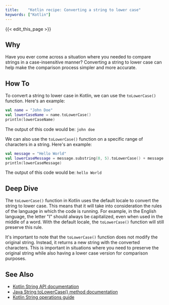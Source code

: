 ```yaml
---
title:    "Kotlin recipe: Converting a string to lower case"
keywords: ["Kotlin"]
---
```


{{< edit_this_page >}}

## Why

Have you ever come across a situation where you needed to compare strings in a case-insensitive manner? Converting a string to lower case can help make the comparison process simpler and more accurate.

## How To

To convert a string to lower case in Kotlin, we can use the `toLowerCase()` function. Here's an example:

```Kotlin
val name = "John Doe"
val lowerCaseName = name.toLowerCase()
println(lowerCaseName)
```

The output of this code would be: `john doe`

We can also use the `toLowerCase()` function on a specific range of characters in a string. Here's an example:

```Kotlin
val message = "Hello World"
val lowerCaseMessage = message.substring(0, 5).toLowerCase() + message.substring(5)
println(lowerCaseMessage)
```

The output of this code would be: `hello World`

## Deep Dive

The `toLowerCase()` function in Kotlin uses the default locale to convert the string to lower case. This means that it will take into consideration the rules of the language in which the code is running. For example, in the English language, the letter "I" should always be capitalized, even when used in the middle of a word. With the default locale, the `toLowerCase()` function will still preserve this rule.

It's important to note that the `toLowerCase()` function does not modify the original string. Instead, it returns a new string with the converted characters. This is important in situations where you need to preserve the original string while also having a lower case version for comparison purposes.

## See Also

- [Kotlin String API documentation](https://kotlinlang.org/api/latest/jvm/stdlib/kotlin/-string/)
- [Java String toLowerCase() method documentation](https://docs.oracle.com/javase/7/docs/api/java/lang/String.html#toLowerCase())
- [Kotlin String operations guide](https://kotlinlang.org/docs/reference/basic-types.html#string-raw-strings-and-escaping)